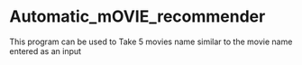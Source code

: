 # Automatic_mOVIE_recommender
This program can be used to Take 5 movies name similar to the movie name entered as an input
